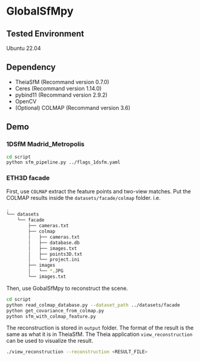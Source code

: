 # GlobalSfMpy

## Tested Environment
Ubuntu 22.04

## Dependency
* TheiaSfM (Recommand version 0.7.0)
* Ceres (Recommand version 1.14.0)
* pybind11 (Recommand version 2.9.2)
* OpenCV
* (Optional) COLMAP (Recommand version 3.6)

## Demo
### 1DSfM Madrid_Metropolis
```bash
cd script
python sfm_pipeline.py ../flags_1dsfm.yaml
```
### ETH3D facade
First, use ```COLMAP``` extract the feature points and two-view matches. Put the COLMAP results inside the ```datasets/facade/colmap``` folder.
i.e.


```bash
.
└── datasets
    └── facade
        ├── cameras.txt
        ├── colmap
        │   ├── cameras.txt
        │   ├── database.db
        │   ├── images.txt
        │   ├── points3D.txt
        │   └── project.ini
        ├── images
        │   └── *.JPG
        └── images.txt
```
Then, use GobalSfMpy to reconstruct the scene.
```bash
cd script
python read_colmap_database.py --dataset_path ../datasets/facade
python get_covariance_from_colmap.py
python sfm_with_colmap_feature.py
```

The reconstruction is stored in ```output``` folder. The format of the result is the same as what it is in TheiaSfM. The Theia application ```view_reconstruction``` can be used to visualize the result. 
```bash
./view_reconstruction --reconstruction <RESULT_FILE>
```

